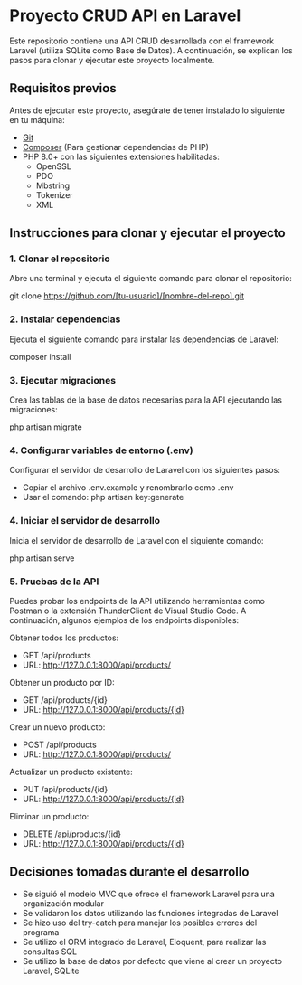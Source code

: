 # Proyecto CRUD API en Laravel

Este repositorio contiene una API CRUD desarrollada con el framework Laravel (utiliza SQLite como Base de Datos). A continuación, se explican los pasos para clonar y ejecutar este proyecto localmente.

## Requisitos previos

Antes de ejecutar este proyecto, asegúrate de tener instalado lo siguiente en tu máquina:

- [Git](https://git-scm.com/)
- [Composer](https://getcomposer.org/) (Para gestionar dependencias de PHP)
- PHP 8.0+ con las siguientes extensiones habilitadas:
  - OpenSSL
  - PDO
  - Mbstring
  - Tokenizer
  - XML

## Instrucciones para clonar y ejecutar el proyecto

### 1. Clonar el repositorio

Abre una terminal y ejecuta el siguiente comando para clonar el repositorio:

git clone https://github.com/[tu-usuario]/[nombre-del-repo].git

### 2. Instalar dependencias

Ejecuta el siguiente comando para instalar las dependencias de Laravel:

composer install

### 3. Ejecutar migraciones
Crea las tablas de la base de datos necesarias para la API ejecutando las migraciones:

php artisan migrate

### 4. Configurar variables de entorno (.env)

Configurar el servidor de desarrollo de Laravel con los siguientes pasos:

- Copiar el archivo .env.example y renombrarlo como .env
- Usar el comando: php artisan key:generate

### 4. Iniciar el servidor de desarrollo
Inicia el servidor de desarrollo de Laravel con el siguiente comando:

php artisan serve

### 5. Pruebas de la API
Puedes probar los endpoints de la API utilizando herramientas como Postman o la extensión ThunderClient de Visual Studio Code. A continuación, algunos ejemplos de los endpoints disponibles:

Obtener todos los productos: 
- GET /api/products
- URL: http://127.0.0.1:8000/api/products/

Obtener un producto por ID: 
- GET /api/products/{id}
- URL: http://127.0.0.1:8000/api/products/{id}

Crear un nuevo producto: 
- POST /api/products
- URL: http://127.0.0.1:8000/api/products/

Actualizar un producto existente: 
- PUT /api/products/{id}
- URL: http://127.0.0.1:8000/api/products/{id}

Eliminar un producto: 
- DELETE /api/products/{id}
- URL: http://127.0.0.1:8000/api/products/{id}

## Decisiones tomadas durante el desarrollo

- Se siguió el modelo MVC que ofrece el framework Laravel para una organización modular
- Se validaron los datos utilizando las funciones integradas de Laravel
- Se hizo uso del try-catch para manejar los posibles errores del programa
- Se utilizo el ORM integrado de Laravel, Eloquent, para realizar las consultas SQL
- Se utilizo la base de datos por defecto que viene al crear un proyecto Laravel, SQLite

